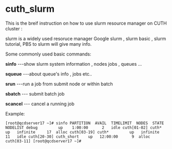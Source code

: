 # cuth_slurm
This is the breif instruction on how to use slurm resource manager on CUTH cluster :

slurm is a widely used resoruce manager 
Google slurm , slurm basic , slurm tutorial, PBS to slurm  will give many info.

Some commonly used basic commands:

**sinfo**     ---show slurm system information , nodes jobs , queues ...     

**squeue**    ---about queue's info , jobs etc..

**srun**      ---run a job from submit node or within batch

**sbatch**    --- submit batch job

**scancel**   --- cancel a running job

Example:

`[root@qcdserver17 ~]# sinfo
PARTITION  AVAIL  TIMELIMIT  NODES  STATE NODELIST
debug         up    1:00:00      2   idle cuth[01-02]
cuth*         up   infinite     17  alloc cuth[03-19]
cuth*         up   infinite     11   idle cuth[20-30]
cuth_short    up   12:00:00      9  alloc cuth[03-11]
[root@qcdserver17 ~]# 
`

